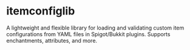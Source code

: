 # itemconfiglib
A lightweight and flexible library for loading and validating custom item configurations from YAML files in Spigot/Bukkit plugins. Supports enchantments, attributes, and more.
